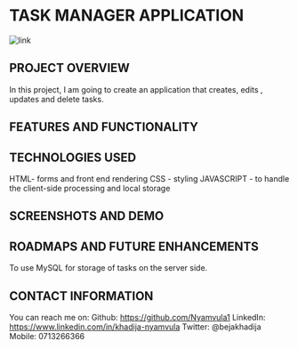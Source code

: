 # TASK MANAGER APPLICATION #
![link](<img src="IMAGES/task manager logo.png" width="200" height="100">)

## PROJECT OVERVIEW ##
 In this project, I am going to create an application that creates, edits , updates and delete tasks.

## FEATURES AND FUNCTIONALITY ##


## TECHNOLOGIES USED ##
 HTML- forms and front end rendering
 CSS - styling
 JAVASCRIPT - to handle the client-side processing and local storage

## SCREENSHOTS AND DEMO ##


## ROADMAPS AND FUTURE ENHANCEMENTS
 To use MySQL for storage of tasks on the server side.

## CONTACT INFORMATION ##
 You can reach me on:
     Github: https://github.com/Nyamvula1
     LinkedIn: https://www.linkedin.com/in/khadija-nyamvula
     Twitter: @bejakhadija
     Mobile: 0713266366

